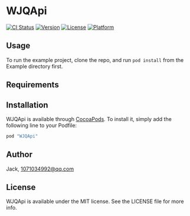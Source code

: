 # WJQApi

[![CI Status](http://img.shields.io/travis/Jack/WJQApi.svg?style=flat)](https://travis-ci.org/Jack/WJQApi)
[![Version](https://img.shields.io/cocoapods/v/WJQApi.svg?style=flat)](http://cocoapods.org/pods/WJQApi)
[![License](https://img.shields.io/cocoapods/l/WJQApi.svg?style=flat)](http://cocoapods.org/pods/WJQApi)
[![Platform](https://img.shields.io/cocoapods/p/WJQApi.svg?style=flat)](http://cocoapods.org/pods/WJQApi)

## Usage

To run the example project, clone the repo, and run `pod install` from the Example directory first.

## Requirements

## Installation

WJQApi is available through [CocoaPods](http://cocoapods.org). To install
it, simply add the following line to your Podfile:

```ruby
pod "WJQApi"
```

## Author

Jack, 1071034992@qq.com

## License

WJQApi is available under the MIT license. See the LICENSE file for more info.
